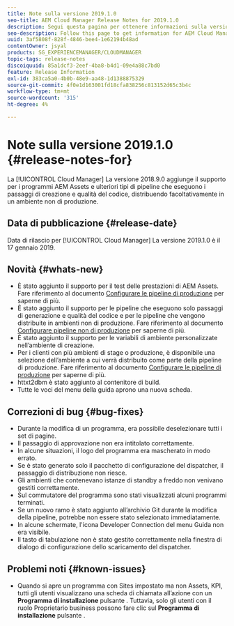 ```yaml
---
title: Note sulla versione 2019.1.0
seo-title: AEM Cloud Manager Release Notes for 2019.1.0
description: Segui questa pagina per ottenere informazioni sulla versione 2019.1.0 di Cloud Manager.
seo-description: Follow this page to get information for AEM Cloud Manager Release 2019.1.0.
uuid: 3af5808f-828f-4846-bee4-1e62194b48ad
contentOwner: jsyal
products: SG_EXPERIENCEMANAGER/CLOUDMANAGER
topic-tags: release-notes
discoiquuid: 85a1dcf3-2eef-4ba8-b4d1-09e4a88c7bd0
feature: Release Information
exl-id: 383ca5a0-4b0b-48e9-aa48-1d1388875329
source-git-commit: 4f0e1d163001fd18cfa838256c813152d65c3b4c
workflow-type: tm+mt
source-wordcount: '315'
ht-degree: 4%

---
```


# Note sulla versione 2019.1.0 {#release-notes-for}

La [!UICONTROL Cloud Manager] La versione 2018.9.0 aggiunge il supporto per i programmi AEM Assets e ulteriori tipi di pipeline che eseguono i passaggi di creazione e qualità del codice, distribuendo facoltativamente in un ambiente non di produzione.

## Data di pubblicazione {#release-date}

Data di rilascio per [!UICONTROL Cloud Manager] La versione 2019.1.0 è il 17 gennaio 2019.

## Novità {#whats-new}

* È stato aggiunto il supporto per il test delle prestazioni di AEM Assets. Fare riferimento al documento [Configurare le pipeline di produzione](configuring-production-pipelines.md) per saperne di più.
* È stato aggiunto il supporto per le pipeline che eseguono solo passaggi di generazione e qualità del codice e per le pipeline che vengono distribuite in ambienti non di produzione. Fare riferimento al documento [Configurare pipeline non di produzione](configuring-non-production-pipelines.md) per saperne di più.
* È stato aggiunto il supporto per le variabili di ambiente personalizzate nell’ambiente di creazione.
* Per i clienti con più ambienti di stage o produzione, è disponibile una selezione dell’ambiente a cui verrà distribuito come parte della pipeline di produzione. Fare riferimento al documento [Configurare le pipeline di produzione](configuring-production-pipelines.md) per saperne di più.
* httxt2dbm è stato aggiunto al contenitore di build.
* Tutte le voci del menu della guida aprono una nuova scheda.

## Correzioni di bug {#bug-fixes}

* Durante la modifica di un programma, era possibile deselezionare tutti i set di pagine.
* Il passaggio di approvazione non era intitolato correttamente.
* In alcune situazioni, il logo del programma era mascherato in modo errato.
* Se è stato generato solo il pacchetto di configurazione del dispatcher, il passaggio di distribuzione non riesce.
* Gli ambienti che contenevano istanze di standby a freddo non venivano gestiti correttamente.
* Sul commutatore del programma sono stati visualizzati alcuni programmi terminati.
* Se un nuovo ramo è stato aggiunto all’archivio Git durante la modifica della pipeline, potrebbe non essere stato selezionato immediatamente.
* In alcune schermate, l&#39;icona Developer Connection del menu Guida non era visibile.
* Il tasto di tabulazione non è stato gestito correttamente nella finestra di dialogo di configurazione dello scaricamento del dispatcher.

## Problemi noti {#known-issues}

* Quando si apre un programma con Sites impostato ma non Assets, KPI, tutti gli utenti visualizzano una scheda di chiamata all’azione con un **Programma di installazione** pulsante . Tuttavia, solo gli utenti con il ruolo Proprietario business possono fare clic sul **Programma di installazione** pulsante .
